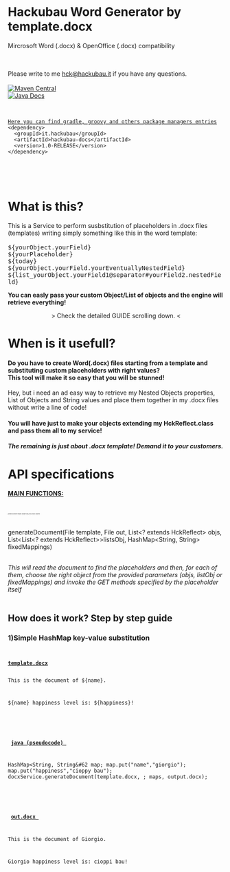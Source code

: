 # Hackubau Word Generator by template.docx
<span class="lead">
Mircrosoft Word (.docx) & OpenOffice (.docx) compatibility</span>
 
<br><br>
Please write to me <hck@hackubau.it> if you have any questions.
<br><br>
[![Maven Central](https://img.shields.io/maven-central/v/it.hackubau/hackubau-docs.svg?label=Maven%20Central)](https://search.maven.org/search?q=g:%22it.hackubau%22%20AND%20a:%22hackubau-docs%22)
<br>
[![Java Docs](https://img.shields.io/maven-central/v/it.hackubau/hackubau-docs.svg?label=Java%20Docs)](https://hackuno.github.io/hackubau-docx/docs)
<br><br>
<pre>
<code>
<a href="https://search.maven.org/search?q=g:%22it.hackubau%22%20AND%20a:%22hackubau-docs%22">Here you can find gradle, groovy and others package managers entries</a>
&#60;dependency&#62;
  &#60;groupId&#62;it.hackubau&#60;/groupId&#62;
  &#60;artifactId&#62;hackubau-docs&#60;/artifactId&#62;
  &#60;version&#62;1.0-RELEASE&#60;/version&#62;
&#60;/dependency&#62;
</code>
</pre>
<br>



<br>
<h1><b>What is this?</b></h1>
This is a Service to perform susbstitution of placeholders in .docx files (templates) writing simply something like this in the word template:
<br><br>
<kbd> ${yourObject.yourField} </kbd> 
<br>
<kbd> ${yourPlaceholder} </kbd> 
<br>
<kbd> ${today} </kbd>
<br>
<kbd> ${yourObject.yourField.yourEventuallyNestedField} </kbd>
<br>
<kbd> ${list_yourObject.yourField1@separator#yourField2.nestedField} </kbd>

<b>You can easly pass your custom Object/List of objects and the engine will retrieve everything!</b>

<center> &#62; Check the detailed GUIDE scrolling down. &#60; </center> 
 

<h1 class="lead">When is it usefull?</h1>

<h4 class="lead">Do you have to create Word(.docx) files starting from a template and substituting custom placeholders with right values?<br>
This tool will make it so easy that you will be stunned! </h4>

<sample>Hey, but i need an ad easy way to retrieve my Nested Objects properties, List of Objects and String values and place them together in my .docx files without write a line of code!</sample>
<h4 class="lead">You will have just to make your objects extending my HckReflect.class and pass them all to my service!</h4>
<h5 class="lead">The remaining is just about .docx template! Demand it to your customers.</h5>


<h1 class="lead">API specifications</h1>

<h4><b><u> MAIN FUNCTIONS: </u></b></h4>
<br>
<p style="font-size:2px;">generateDocument(File template, HashMap&#60;String, String&#62; replace, outputFile)</p>
<br>
<p> generateDocument(File template, File out, List&#60;? extends HckReflect&#62; objs, List&#60;List&#60;? extends HckReflect&#62;&#62;listsObj, HashMap&#60;String, String&#62; fixedMappings)</p>
<br>
<i>This will read the document to find the placeholders and then, for each of them, choose the right object from the provided parameters (objs, listObj or fixedMappings) and invoke the GET methods specified by the placeholder itself </i>
<BR><BR>
 
 
<h2><b> How does it work? Step by step guide</b></h2>


<h3>1)Simple HashMap key-value substitution </h3>

<CODE>
<pre><b><u>template.docx</u></b>

This is the document of ${name}.

${name} happiness level is: ${happiness}!

</pre></CODE><br><CODE><pre>
<b><u>java (pseudocode) </u></b>

HashMap&#60;String, String&#62 map;
map.put("name","giorgio");
map.put("happiness","cioppy bau");
docxService.generateDocument(template.docx, ; maps, output.docx);

</pre></CODE><br><CODE><pre>
<b><u>out.docx </u></b>

This is the document of Giorgio.

Giorgio happiness level is: cioppi bau!

</pre>
</CODE>




